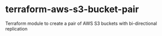 # terraform-aws-s3-bucket-pair
Terraform module to create a pair of AWS S3 buckets with bi-directional replication
